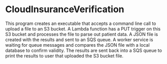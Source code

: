 # CloudInsuranceVerification

This program creates an executable that accepts a command line call to upload a file to an S3 bucket. A Lambda function 
has a PUT trigger on this S3 bucket and processes the file to parse out patient data. A JSON file is created with the 
results and sent to an SQS queue. A worker service is waiting for queue messages and compares the JSON file with a local 
database to confirm validity. The results are sent back into a SQS queue to print the results to user that uploaded the S3 
bucket file.
